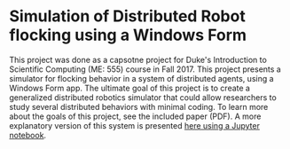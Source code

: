 # Simulation of Distributed Robot flocking using a Windows Form
This project was done as a capsotne project for Duke's Introduction to Scientific Computing (ME: 555) course in Fall 2017.
This project presents a simulator for flocking behavior in a system of distributed agents, using a Windows Form app. The ultimate goal of this project is to create a generalized distributed robotics simulator that could allow researchers to study several distributed behaviors with minimal coding. To learn more about the goals of this project, see the included paper (PDF). A more explanatory version of this system is presented [here using a Jupyter notebook](https://github.com/TheAdityaKedia/Flocking-Simulator-Python).

